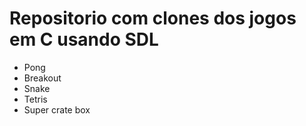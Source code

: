 # Repositorio com clones dos jogos em C usando SDL
* Pong
* Breakout
* Snake
* Tetris
* Super crate box

